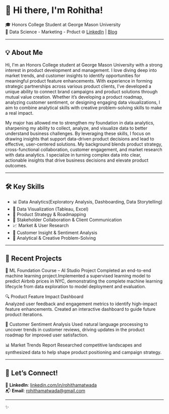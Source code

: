 # 👋 Hi there, I'm Rohitha!

🎓 Honors College Student at George Mason University  
📍 Data Science - Marketing - Prduct
🌐 [LinkedIn](https://www.linkedin.com/in/rohithamatwada/) | [Blog](https://exploringwriter.medium.com)

---

## 💡 About Me

Hi, I'm an Honors College student at George Mason University with a strong interest in product development and management. I love diving deep into market trends, and customer insights to identify opportunities for meaningful product feature enhancements. With experience in forming strategic partnerships across various product clients, I’ve developed a unique ability to connect brand campaigns and product solutions through mutual value creation. Whether it’s developing a product roadmap, analyzing customer sentiment, or designing engaging data visualizations, I aim to combine analytical skills with creative problem-solving skills to make a real impact.


My major has allowed me to strengthen my foundation in data analytics, sharpening my ability to collect, analyze, and visualize data to better understand business challenges. By leveraging these skills, I focus on drawing insights that support data-driven product decisions and lead to effective, user-centered solutions. My background blends product strategy, cross-functional collaboration, customer engagement, and market research with data analytics. I specialize in turning complex data into clear, actionable insights that drive business decisions and elevate product outcomes.

---

## 🛠️ Key Skills

- 📊 Data Analytics(Exploratory Analysis, Dashboarding, Data Storytelling)
- 📐 Data Visualization (Tableau, Excel)  
- 🎯 Product Strategy & Roadmapping 
- 🤝 Stakeholder Collaboration & Client Communication
- 📈 Market & User Research
- 🧠 Customer Insight & Sentiment Analysis
- 📝 Analytical & Creative Problem-Solving

---

## 📌 Recent Projects

🤖 ML Foundation Course – AI Studio Project 
Completed an end-to-end machine learning project.Implemented a supervised learning model to predict Airbnb prices in NYC, demonstrating the complete machine learning lifecycle from data exploration to model deployment and evaluation.

🔍 Product Feature Impact Dashboard  
Analyzed user feedback and engagement metrics to identify high-impact feature enhancements. Created an interactive dashboard to guide future product iterations.

💬 Customer Sentiment Analysis 
Used natural language processing to uncover trends in customer reviews, driving updates in the product roadmap for improved user satisfaction.

📊 Market Trends Report
Researched competitive landscapes and synthesized data to help shape product positioning and campaign strategy.

---

## 🔗 Let’s Connect!

💼 **LinkedIn**: [linkedin.com/in/rohithamatwada](https://www.linkedin.com/in/rohithamatwada/)  
📬 **Email**: rohithamatwada@gmail.com

---

✨ 
